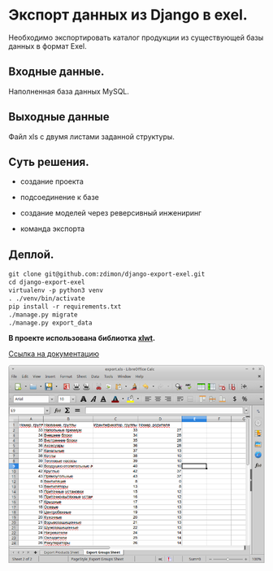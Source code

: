 # Экспорт данных из Django в exel.

Необходимо экспортировать каталог продукции из существующей базы данных в формат Exel.

## Входные данные.

Наполненная база данных MySQL.

## Выходные данные

Файл xls с двумя листами заданной структуры.

## Суть решения.

- создание проекта

- подсоединение к базе

- создание моделей через реверсивный инжениринг

- команда экспорта

## Деплой.

    git clone git@github.com:zdimon/django-export-exel.git
    cd django-export-exel
    virtualenv -p python3 venv
    . ./venv/bin/activate
    pip install -r requirements.txt
    ./manage.py migrate
    ./manage.py export_data
    

**В проекте использована библиотка [xlwt](https://pypi.org/project/xlwt/).**

[Ссылка на документацию](https://webmonstr.com/ru/lesson/django-api-from-db.html)

![demo](demo.png) 
